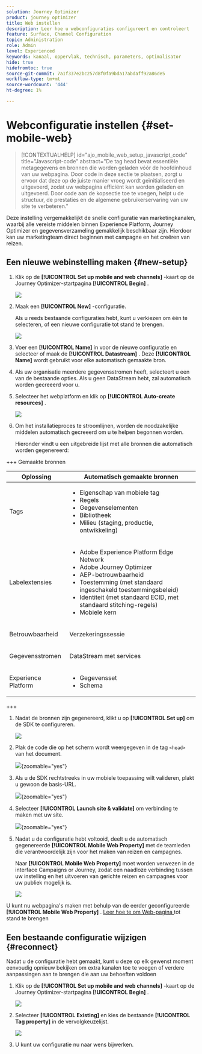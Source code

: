 ```yaml
---
solution: Journey Optimizer
product: journey optimizer
title: Web instellen
description: Leer hoe u webconfiguraties configureert en controleert
feature: Surface, Channel Configuration
topic: Administration
role: Admin
level: Experienced
keywords: kanaal, oppervlak, technisch, parameters, optimalisator
hide: true
hidefromtoc: true
source-git-commit: 7a1f337e2bc257d8f0fa9bda17abdaff92a86de5
workflow-type: tm+mt
source-wordcount: '444'
ht-degree: 1%

---
```


# Webconfiguratie instellen {#set-mobile-web}

>[!CONTEXTUALHELP]
>id="ajo_mobile_web_setup_javascript_code"
>title="Javascript-code"
>abstract="De tag head bevat essentiële metagegevens en bronnen die worden geladen vóór de hoofdinhoud van uw webpagina. Door code in deze sectie te plaatsen, zorgt u ervoor dat deze op de juiste manier vroeg wordt geïnitialiseerd en uitgevoerd, zodat uw webpagina efficiënt kan worden geladen en uitgevoerd. Door code aan de kopsectie toe te voegen, helpt u de structuur, de prestaties en de algemene gebruikerservaring van uw site te verbeteren."

Deze instelling vergemakkelijkt de snelle configuratie van marketingkanalen, waarbij alle vereiste middelen binnen Experience Platform, Journey Optimizer en gegevensverzameling gemakkelijk beschikbaar zijn. Hierdoor kan uw marketingteam direct beginnen met campagne en het creëren van reizen.

## Een nieuwe webinstelling maken {#new-setup}

1. Klik op de **[!UICONTROL Set up mobile and web channels]** -kaart op de Journey Optimizer-startpagina **[!UICONTROL Begin]** .

   ![](assets/guided-setup-config-1.png)

1. Maak een **[!UICONTROL New]** -configuratie.

   Als u reeds bestaande configuraties hebt, kunt u verkiezen om één te selecteren, of een nieuwe configuratie tot stand te brengen.

   ![](assets/guided-setup-config-2.png)

1. Voer een **[!UICONTROL Name]** in voor de nieuwe configuratie en selecteer of maak de **[!UICONTROL Datastream]** . Deze **[!UICONTROL Name]** wordt gebruikt voor elke automatisch gemaakte bron.

1. Als uw organisatie meerdere gegevensstromen heeft, selecteert u een van de bestaande opties. Als u geen DataStream hebt, zal automatisch worden gecreeerd voor u.

1. Selecteer het webplatform en klik op **[!UICONTROL Auto-create resources]** .

   ![](assets/guided-setup-config-5.png)

1. Om het installatieproces te stroomlijnen, worden de noodzakelijke middelen automatisch gecreeerd om u te helpen begonnen worden.

   Hieronder vindt u een uitgebreide lijst met alle bronnen die automatisch worden gegenereerd:

+++ Gemaakte bronnen

   <table>
    <thead>
    <tr>
    <th><strong>Oplossing</strong></th>
    <th><strong>Automatisch gemaakte bronnen</strong></th>
    </tr>
    </thead>
    <tbody>
    <tr>
    </tr>
    <tr>
    <td>
    <p>Tags</p>
    </td>
    <td>
    <ul>
    <li>Eigenschap van mobiele tag</li>
    <li>Regels</li>
    <li>Gegevenselementen</li>
    <li>Bibliotheek</li>
    <li>Milieu (staging, productie, ontwikkeling)</li>
    </ul>
    </td>
    </tr>
    <tr>
    <td>
    <p>Labelextensies</p>
    </td>
    <td>
    <ul>
    <li>Adobe Experience Platform Edge Network</li>
    <li>Adobe Journey Optimizer</li>
    <li>AEP-betrouwbaarheid</li>
    <li>Toestemming (met standaard ingeschakeld toestemmingsbeleid)</li>
    <li>Identiteit (met standaard ECID, met standaard stitching-regels)</li>
    <li>Mobiele kern</li>
    </ul>
    </td>
    </tr>
    <tr>
    <td>
    <p>Betrouwbaarheid</p>
    </td>
    <td>
    <p>Verzekeringssessie</p>
    </td>
    </tr>
    <tr>
    <td>
    <p>Gegevensstromen</p>
    </td>
    <td>
    <p>DataStream met services</p>
    </td>
    </tr>
    <tr>
    <td>
    <p>Experience Platform</p>
    </td>
    <td>
    <ul>
    <li>Gegevensset</li>
    <li>Schema</li>
    </ul>
    </td>
    </tr>
    </tbody>
    </table>

+++

1. Nadat de bronnen zijn gegenereerd, klikt u op **[!UICONTROL Set up]** om de SDK te configureren.

   ![](assets/guided-setup-config-web-1.png)

1. Plak de code die op het scherm wordt weergegeven in de tag `<head>` van het document.

   ![](assets/guided-setup-config-web-2.png){zoomable="yes"}

1. Als u de SDK rechtstreeks in uw mobiele toepassing wilt valideren, plakt u gewoon de basis-URL.

   ![](assets/guided-setup-config-web-3.png){zoomable="yes"}

1. Selecteer **[!UICONTROL Launch site & validate]** om verbinding te maken met uw site.

   ![](assets/guided-setup-config-web-4.png){zoomable="yes"}

1. Nadat u de configuratie hebt voltooid, deelt u de automatisch gegenereerde **[!UICONTROL Mobile Web Property]** met de teamleden die verantwoordelijk zijn voor het maken van reizen en campagnes.

   Naar **[!UICONTROL Mobile Web Property]** moet worden verwezen in de interface Campaigns or Journey, zodat een naadloze verbinding tussen uw instelling en het uitvoeren van gerichte reizen en campagnes voor uw publiek mogelijk is.

   ![](assets/guided-setup-config-ios-8.png)

U kunt nu webpagina&#39;s maken met behulp van de eerder geconfigureerde **[!UICONTROL Mobile Web Property]** . [ Leer hoe te om Web-pagina ](../web/create-web.md) tot stand te brengen

## Een bestaande configuratie wijzigen {#reconnect}

Nadat u de configuratie hebt gemaakt, kunt u deze op elk gewenst moment eenvoudig opnieuw bekijken om extra kanalen toe te voegen of verdere aanpassingen aan te brengen die aan uw behoeften voldoen

1. Klik op de **[!UICONTROL Set up mobile and web channels]** -kaart op de Journey Optimizer-startpagina **[!UICONTROL Begin]** .

   ![](assets/guided-setup-config-1.png)

1. Selecteer **[!UICONTROL Existing]** en kies de bestaande **[!UICONTROL Tag property]** in de vervolgkeuzelijst.

   ![](assets/guided-setup-config-web-5.png)

1. U kunt uw configuratie nu naar wens bijwerken.

